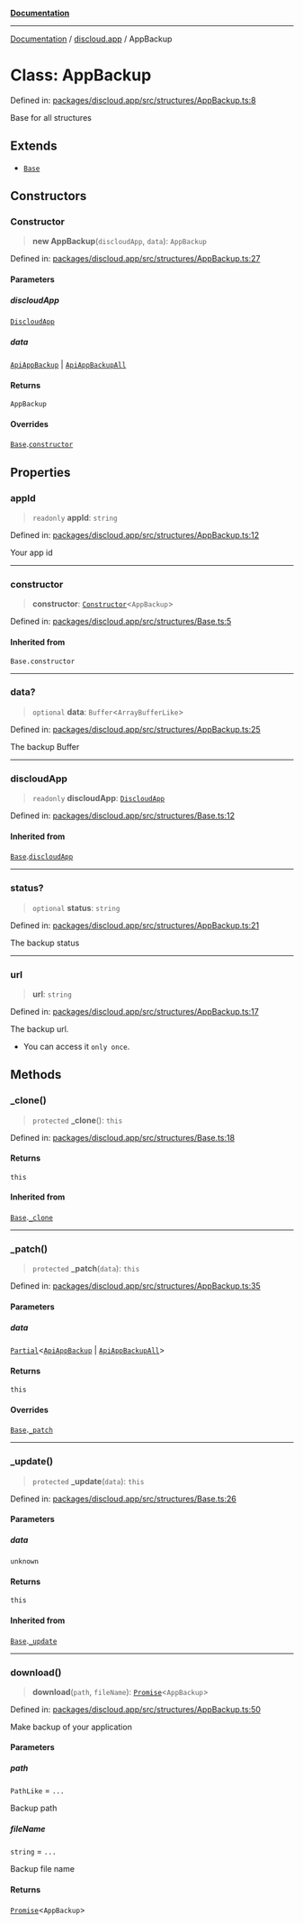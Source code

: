 [**Documentation**](../../README.md)

***

[Documentation](../../packages.md) / [discloud.app](../README.md) / AppBackup

# Class: AppBackup

Defined in: [packages/discloud.app/src/structures/AppBackup.ts:8](https://github.com/discloud/discloud.app/blob/1e4ce40911bd2c25d95ae21441839a6f9ec7c445/packages/discloud.app/src/structures/AppBackup.ts#L8)

Base for all structures

## Extends

- [`Base`](Base.md)

## Constructors

### Constructor

> **new AppBackup**(`discloudApp`, `data`): `AppBackup`

Defined in: [packages/discloud.app/src/structures/AppBackup.ts:27](https://github.com/discloud/discloud.app/blob/1e4ce40911bd2c25d95ae21441839a6f9ec7c445/packages/discloud.app/src/structures/AppBackup.ts#L27)

#### Parameters

##### discloudApp

[`DiscloudApp`](DiscloudApp.md)

##### data

[`ApiAppBackup`](../interfaces/ApiAppBackup.md) | [`ApiAppBackupAll`](../interfaces/ApiAppBackupAll.md)

#### Returns

`AppBackup`

#### Overrides

[`Base`](Base.md).[`constructor`](Base.md#constructor)

## Properties

### appId

> `readonly` **appId**: `string`

Defined in: [packages/discloud.app/src/structures/AppBackup.ts:12](https://github.com/discloud/discloud.app/blob/1e4ce40911bd2c25d95ae21441839a6f9ec7c445/packages/discloud.app/src/structures/AppBackup.ts#L12)

Your app id

***

### constructor

> **constructor**: [`Constructor`](../interfaces/Constructor.md)\<`AppBackup`\>

Defined in: [packages/discloud.app/src/structures/Base.ts:5](https://github.com/discloud/discloud.app/blob/1e4ce40911bd2c25d95ae21441839a6f9ec7c445/packages/discloud.app/src/structures/Base.ts#L5)

#### Inherited from

`Base.constructor`

***

### data?

> `optional` **data**: `Buffer`\<`ArrayBufferLike`\>

Defined in: [packages/discloud.app/src/structures/AppBackup.ts:25](https://github.com/discloud/discloud.app/blob/1e4ce40911bd2c25d95ae21441839a6f9ec7c445/packages/discloud.app/src/structures/AppBackup.ts#L25)

The backup Buffer

***

### discloudApp

> `readonly` **discloudApp**: [`DiscloudApp`](DiscloudApp.md)

Defined in: [packages/discloud.app/src/structures/Base.ts:12](https://github.com/discloud/discloud.app/blob/1e4ce40911bd2c25d95ae21441839a6f9ec7c445/packages/discloud.app/src/structures/Base.ts#L12)

#### Inherited from

[`Base`](Base.md).[`discloudApp`](Base.md#discloudapp)

***

### status?

> `optional` **status**: `string`

Defined in: [packages/discloud.app/src/structures/AppBackup.ts:21](https://github.com/discloud/discloud.app/blob/1e4ce40911bd2c25d95ae21441839a6f9ec7c445/packages/discloud.app/src/structures/AppBackup.ts#L21)

The backup status

***

### url

> **url**: `string`

Defined in: [packages/discloud.app/src/structures/AppBackup.ts:17](https://github.com/discloud/discloud.app/blob/1e4ce40911bd2c25d95ae21441839a6f9ec7c445/packages/discloud.app/src/structures/AppBackup.ts#L17)

The backup url.
- You can access it `only once`.

## Methods

### \_clone()

> `protected` **\_clone**(): `this`

Defined in: [packages/discloud.app/src/structures/Base.ts:18](https://github.com/discloud/discloud.app/blob/1e4ce40911bd2c25d95ae21441839a6f9ec7c445/packages/discloud.app/src/structures/Base.ts#L18)

#### Returns

`this`

#### Inherited from

[`Base`](Base.md).[`_clone`](Base.md#_clone)

***

### \_patch()

> `protected` **\_patch**(`data`): `this`

Defined in: [packages/discloud.app/src/structures/AppBackup.ts:35](https://github.com/discloud/discloud.app/blob/1e4ce40911bd2c25d95ae21441839a6f9ec7c445/packages/discloud.app/src/structures/AppBackup.ts#L35)

#### Parameters

##### data

[`Partial`](https://www.typescriptlang.org/docs/handbook/utility-types.html#partialtype)\<[`ApiAppBackup`](../interfaces/ApiAppBackup.md) \| [`ApiAppBackupAll`](../interfaces/ApiAppBackupAll.md)\>

#### Returns

`this`

#### Overrides

[`Base`](Base.md).[`_patch`](Base.md#_patch)

***

### \_update()

> `protected` **\_update**(`data`): `this`

Defined in: [packages/discloud.app/src/structures/Base.ts:26](https://github.com/discloud/discloud.app/blob/1e4ce40911bd2c25d95ae21441839a6f9ec7c445/packages/discloud.app/src/structures/Base.ts#L26)

#### Parameters

##### data

`unknown`

#### Returns

`this`

#### Inherited from

[`Base`](Base.md).[`_update`](Base.md#_update)

***

### download()

> **download**(`path`, `fileName`): [`Promise`](https://developer.mozilla.org/docs/Web/JavaScript/Reference/Global_Objects/Promise)\<`AppBackup`\>

Defined in: [packages/discloud.app/src/structures/AppBackup.ts:50](https://github.com/discloud/discloud.app/blob/1e4ce40911bd2c25d95ae21441839a6f9ec7c445/packages/discloud.app/src/structures/AppBackup.ts#L50)

Make backup of your application

#### Parameters

##### path

`PathLike` = `...`

Backup path

##### fileName

`string` = `...`

Backup file name

#### Returns

[`Promise`](https://developer.mozilla.org/docs/Web/JavaScript/Reference/Global_Objects/Promise)\<`AppBackup`\>
